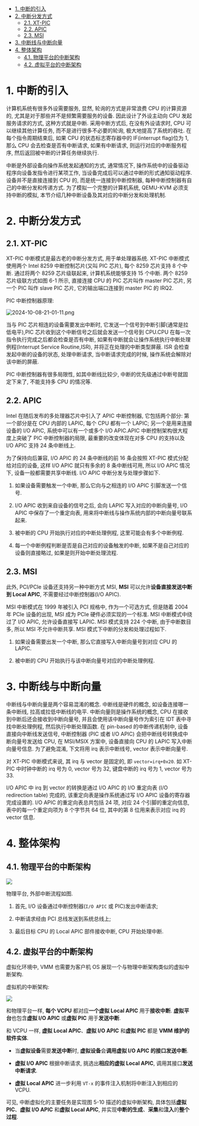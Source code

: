 
<!-- @import "[TOC]" {cmd="toc" depthFrom=1 depthTo=6 orderedList=false} -->

<!-- code_chunk_output -->

- [1. 中断的引入](#1-中断的引入)
- [2. 中断分发方式](#2-中断分发方式)
  - [2.1. XT-PIC](#21-xt-pic)
  - [2.2. APIC](#22-apic)
  - [2.3. MSI](#23-msi)
- [3. 中断线与中断向量](#3-中断线与中断向量)
- [4. 整体架构](#4-整体架构)
  - [4.1. 物理平台的中断架构](#41-物理平台的中断架构)
  - [4.2. 虚拟平台的中断架构](#42-虚拟平台的中断架构)

<!-- /code_chunk_output -->

# 1. 中断的引入

计算机系统有很多外设需要服务, 显然, 轮询的方式是非常浪费 CPU 的计算资源的, 尤其是对于那些并不是频繁需要服务的设备. 因此设计了外设主动向 CPU 发起服务请求的方式, 这种方式就是中断. 采用中断方式后, 在没有外设请求时, CPU 可以继续其他计算任务, 而不是进行很多不必要的轮询, 极大地提高了系统的吞吐. 在每个指令周期结束后, 如果 CPU 的状态标志寄存器中的 IF(interrupt flag)位为 1, 那么 CPU 会去检查是否有中断请求, 如果有中断请求, 则运行对应的中断服务程序, 然后返回被中断的计算任务继续执行.

中断是外部设备向操作系统发起通知的方式, 通常情况下, 操作系统中的设备驱动程序向设备发指令进行某项工作, 当设备完成后可以通过中断的形式通知驱动程序. 设备并不是直接连接到 CPU 的, 而是统一连接到中断控制器, 每种中断控制器有自己的中断分发和传递方式. 为了模拟一个完整的计算机系统, QEMU-KVM 必须支持中断的模拟, 本节介绍几种中断设备及其对应的中断分发和处理机制.

# 2. 中断分发方式

## 2.1. XT-PIC

XT-PIC 中断模式是最古老的中断分发方式, 用于单处理器系统. XT-PIC 中断模式使用两个 Intel 8259 中断控制芯片(又叫 PIC 芯片)​, 每个 8259 芯片支持 8 个中断. 通过将两个 8259 芯片级联起来, 计算机系统能够支持 15 个中断. 两个 8259 芯片级联方式如图 6-1 所示, 直接连接 CPU 的 PIC 芯片叫作 master PIC 芯片, 另一个 PIC 叫作 slave PIC 芯片, 它的输出端口连接到 master PIC 的 IRQ2.

PIC 中断控制器原理:

![2024-10-08-21-01-11.png](./images/2024-10-08-21-01-11.png)

当与 PIC 芯片相连的设备需要发出中断时, 它发送一个信号到中断引脚(通常是拉低电平)​,PIC 芯片收到这个中断信号之后就会发送一个信号到 CPU.CPU 在每一次指令执行完成之后都会检查是否有中断, 如果有中断就会让操作系统执行中断处理例程(Interrupt Service Routine,ISR)​, 并将正在处理的中断类型屏蔽. ISR 会检查发起中断的设备的状态, 处理中断请求, 当中断请求完成的时候, 操作系统会解除对该中断的屏蔽.

PIC 中断控制器有很多局限性, 如其中断线比较少, 中断的优先级通过中断号就固定下来了, 不能支持多 CPU 的情况等.

## 2.2. APIC

Intel 在随后发布的多处理器芯片中引入了 APIC 中断控制器, 它包括两个部分: 第一个部分是在 CPU 内部的 LAPIC, 每个 CPU 都有一个 LAPIC; 另一个是用来连接设备的 I/O APIC, 系统中可以有一个或多个 I/O APIC.APIC 中断控制架构很大程度上突破了 PIC 中断控制器的局限, 最重要的改变体现在对多 CPU 的支持以及 I/O APIC 支持 24 条中断线上.

为了保持向后兼容, I/O APIC 的 24 条中断线的前 16 条会按照 XT-PIC 模式分配给对应的设备, 这样 I/O APIC 就只有多余的 8 条中断线可用, 所以 I/O APIC 情况下, 设备一般都需要共享中断线. I/O APIC 中断分发与处理步骤如下.

1) 如果设备需要触发一个中断, 那么它向与之相连的 I/O APIC 引脚发送一个信号.

2) I/O APIC 收到来自设备的信号之后, 会向 LAPIC 写入对应的中断向量号, I/O APIC 中保存了一个重定向表, 用来将中断线与操作系统内部的中断向量号联系起来.

3) 被中断的 CPU 开始执行对应的中断处理例程, 这里可能会有多个中断例程.

4) 每一个中断例程判断是否是自己对应的设备触发的中断, 如果不是自己对应的设备则直接略过, 如果是则开始中断处理流程.

## 2.3. MSI

此外, PCI/PCIe 设备还支持另一种中断方式 MSI, **MSI** 可以允许**设备直接发送中断到 Local APIC**, 不需要经过中断控制器(I/O APIC).

MSI 中断模式在 1999 年被引入 PCI 规格中, 作为一个可选方式, 但是随着 2004 年 PCIe 设备的出现, MSI 成为 PCIe 硬件必须实现的一个标准. MSI 中断模式中绕过了 I/O APIC, 允许设备直接写 LAPIC. MSI 模式支持 224 个中断, 由于中断数目多, 所以 MSI 不允许中断共享. MSI 模式下中断的分发和处理过程如下.

1) 如果设备需要出发一个中断, 那么它直接写入中断向量号到对应 CPU 的 LAPIC.

2) 被中断的 CPU 开始执行与该中断向量号对应的中断处理例程.

# 3. 中断线与中断向量

中断线与中断向量是两个容易混淆的概念. 中断线是硬件的概念, 如设备连接哪一条中断线, 拉高或拉低中断线的电平. 中断向量则是操作系统的概念, CPU 在接收到中断后还会接收到中断向量号, 并且会使用该中断向量号作为索引在 IDT 表中寻找中断处理例程, 然后执行中断处理函数. 在 pin-based 的中断传递机制中, 设备直接向中断线发送信号, 中断控制器 (PIC 或者 I/O APIC) 会把中断线号转换成中断向量号发送给 CPU, 在 MSI/MSIX 方案中, 设备直接向 CPU 的 LAPIC 写入中断向量号信息. 为了避免混淆, 下文将用 irq 表示中断线号, vector 表示中断向量号.

对 XT-PIC 中断模式来说, 其 irq 与 vector 是固定的, 即 `vector=irq+0x20`. 如 XT-PIC 中时钟中断的 irq 号为 0, vector 号为 32, 键盘中断的 irq 号为 1, vector 号为 33.

I/O APIC 中 irq 到 vector 的转换是通过 I/O APIC 的 I/O 重定向表 (I/O redirection table) 完成的, 该重定向表是操作系统通过写 I/O APIC 设备的寄存器完成设置的. I/O APIC 的重定向表总共包括 24 项, 对应 24 个引脚的重定向信息, 表中的每一个重定向项为 8 个字节共 64 位, 其中的第 8 位用来表示对应 irq 的 vector 信息.

# 4. 整体架构

## 4.1. 物理平台的中断架构

![](./images/2019-07-01-18-18-06.png)

物理平台, 外部中断流程如图.

1) 首先, I/O 设备通过中断控制器(`I/O APIC` 或 PIC)发出中断请求;

2) 中断请求经由 PCI 总线发送到系统总线上;

3) 最后目标 CPU 的 Local APIC 部件接收中断, CPU 开始处理中断.

## 4.2. 虚拟平台的中断架构

虚拟化环境中, VMM 也需要为客户机 OS 展现一个与物理中断架构类似的虚拟中断架构.

虚拟机的中断架构:

![](./images/2019-07-01-18-20-22.png)

和物理平台一样, **每个 VCPU** 都对应**一个虚拟 Local APIC** 用于**接收中断**. **虚拟平台**也包含**虚拟 I/O APIC** 或**虚拟 PIC** 用于**发送中断**.

和 VCPU 一样, **虚拟 Local APIC**、**虚拟 I/O APIC** 和**虚拟 PIC** 都是 **VMM 维护的软件实体**.

- 当**虚拟设备**需要**发送中断**时, **虚拟设备**会**调用虚拟 I/O APIC 的接口发送中断**.

- **虚拟 I/O APIC** 根据中断请求, 挑选出**相应的虚拟 Local APIC**, 调用其接口**发送中断请求**.

- **虚拟 Local APIC** 进一步利用 `VT-x` 的事件注入机制将中断注入到相应的 VCPU.

可见, 中断虚拟化的主要任务是实现图 5-10 描述的虚拟中断架构, 具体包括**虚拟 PIC**、**虚拟 I/O APIC** 和**虚拟 Local APIC**, 并实现**中断的生成**、**采集**和**注入**的**整个过程**.
